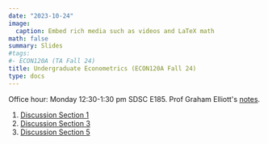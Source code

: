 ```yaml
---
date: "2023-10-24"
image:
  caption: Embed rich media such as videos and LaTeX math
math: false
summary: Slides
#tags:
#- ECON120A (TA Fall 24)
title: Undergraduate Econometrics (ECON120A Fall 24)
type: docs
---
```


Office hour: Monday 12:30-1:30 pm SDSC E185. Prof Graham Elliott's [notes](https://econweb.ucsd.edu/~gelliott/StatNotes.html). 
1. [Discussion Section 1](https://lapobini.github.io/discussion/ECON120A_fall24/120TA_1.pdf)
2. [Discussion Section 3](https://lapobini.github.io/discussion/ECON120A_fall24/120TA_3.pdf)
3. [Discussion Section 5](https://lapobini.github.io/discussion/ECON120A_fall24/120TA_5.pdf)

